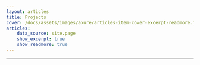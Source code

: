 ```yaml
---
layout: articles
title: Projects
cover: /docs/assets/images/axure/articles-item-cover-excerpt-readmore.jpg
articles:
    data_source: site.page
    show_excerpt: true
    show_readmore: true
---
```


<div class="article__content" markdown="1">

---


<!--more-->
